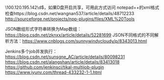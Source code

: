 # 
\\100.120.195.142\d$，如果D盘开启共享，可用此方式访问
notepad++的xml格式检查https://blog.csdn.net/wangnan537/article/details/48712233
http://sourceforge.net/projects/npp-plugins/files/XML%20Tools

JSON数组形式字符串转换为Map数组：https://blog.csdn.net/zknxx/article/details/52281699
JSON不同格式的不同解析方法：https://www.cnblogs.com/sunnywindycloudy/p/8343013.html

Jenkins多个job并发执行：https://blog.csdn.net/sunsgne_AC/article/details/80098231
                      https://blog.csdn.net/alangshan/article/details/83413018
                      https://github.com/jenkinsci/tikal-multijob-plugin
                      https://www.iyunv.com/thread-433232-1-1.html
